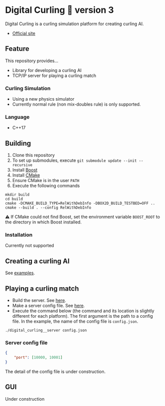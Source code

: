 # Digital Curling :curling_stone: version 3

Digital Curling is a curling simulation platform for creating curling AI.

- [Official site](http://minerva.cs.uec.ac.jp/cgi-bin/curling/wiki.cgi)

## Feature

This repository provides...

- Library for developing a curling AI
- TCP/IP server for playing a curling match

### Curling Simulation

- Using a new physics simulator
- Currently normal rule (non mix-doubles rule) is only supported.

### Language

- C++17

## Building

1. Clone this repository
1. To set up submodules, execute `git submodule update --init --recursive`
1. Install [Boost](https://www.boost.org/)
1. Install [CMake](https://cmake.org/)
1. Ensure CMake is in the user `PATH`
1. Execute the following commands

```
mkdir build
cd build
cmake -DCMAKE_BUILD_TYPE=RelWithDebInfo -DBOX2D_BUILD_TESTBED=OFF ..
cmake --build . --config RelWithDebInfo
```

:warning: If CMake could not find Boost, set the environment variable `BOOST_ROOT` to the directory in which Boost installed.

### Installation

Currently not supported

## Creating a curling AI

See [examples](https://github.com/digitalcurling/DigitalCurling-AI-example).

## Playing a curling match

- Build the server. See [here](#building).
- Make a server config file. See [here](#server-config-file).
- Execute the command below (the command and its location is slightly different for each platform). The first argument is the path to a config file. In the example, the name of the config file is `config.json`.

```
./digital_curling__server config.json
```

### Server config file

```json
{
    "port": [10000, 10001]
}
```

The detail of the config file is under construction.


## GUI

Under construction
